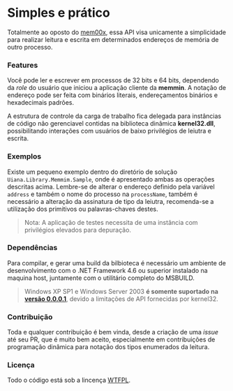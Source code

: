 # Simples e prático

Totalmente ao oposto do [mem00x](https://github.com/JonasUliana/mem00x), essa API visa unicamente a simplicidade para realizar leitura e escrita em determinados endereços de memória de outro processo.

### Features

Você pode ler e escrever em processos de 32 bits e 64 bits, dependendo da *role* do usuário que iniciou a aplicação cliente da **memmin**. A notação de endereço pode ser feita com binários literais, endereçamentos binários e hexadecimais padrões.

A estrutura de controle da carga de trabalho fica delegada para instâncias de código não gerenciavel contidas na biblioteca dinâmica **kernel32.dll**, possibilitando interações com usuários de baixo privilégios de leiutra e escrita.

### Exemplos

Existe um pequeno exemplo dentro do diretório de solução `Uiana.Library.Memmim.Sample`, onde é apresentado ambas as operações descritas acima. Lembre-se de alterar o endereço definido pela variável `address` e também o nome do processo na `processName`, também é necessário a alteração da assinatura de tipo da leiutra, recomenda-se a utilização dos primitivos ou palavras-chaves destes.

> Nota: A aplicação de testes necessita de uma instância com privilégios elevados para depuração.



### Dependências

Para compilar, e gerar uma build da bilbioteca é necessário um ambiente de desenvolvimento com o .NET Framework 4.6 ou superior instalado na maquina host, juntamente com o utilitário completo do MSBUILD.

> Windows XP SP1 e Windows Server 2003 **é somente suportado na [versão 0.0.0.1](https://github.com/JonasUliana/memmin-core/releases/tag/0.0.0.1)**, devido a limitações de API fornecidas por kernel32.



### Contribuição

Toda e qualquer contribuição é bem vinda, desde a criação de uma *issue* até seu PR, que é muito bem aceito, especialmente em contribuições de programação dinâmica para notação dos tipos enumerados da leitura.

### Licença

Todo o código está sob a lincença [WTFPL](http://www.wtfpl.net/).